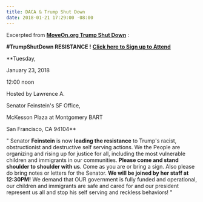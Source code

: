 ```yaml
---
title: DACA & Trump Shut Down
date: 2018-01-21 17:29:00 -08:00
---
```


Excerpted from [**MoveOn.org Trump Shut Down**](https://act.moveon.org/event/trumpshutdown/search/) : 

**#TrumpShutDown RESISTANCE !**  [**Click here to Sign up to Attend**](https://act.moveon.org/event/trumpshutdown/19225/signup/?akid=&zip=&source=)

**Tuesday, 

January 23, 2018
 
12:00 noon

Hosted by Lawrence A.

Senator Feinstein's SF Office,
 
McKesson Plaza at Montgomery BART

San Francisco, CA 94104**

"  Senator **Feinstein** is now **leading the resistance** to Trump's racist, obstructionist and destructive self serving actions. We the People are organizing and rising up for justice for all, including the most vulnerable children and immigrants in our communities. **Please come and stand shoulder to shoulder with us**. Come as you are or bring a sign. Also please do bring notes or letters for the Senator. **We will be joined by her staff at 12:30PM!** We demand that OUR government is fully funded and operational, our children and immigrants are safe and cared for and our president represent us all and stop his self serving and reckless behaviors! "